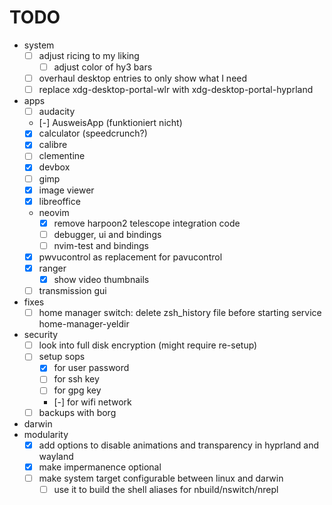 # TODO

- system
  - [ ] adjust ricing to my liking
    - [ ] adjust color of hy3 bars
  - [ ] overhaul desktop entries to only show what I need
  - [ ] replace xdg-desktop-portal-wlr with xdg-desktop-portal-hyprland
- apps
  - [ ] audacity
  - [-] AusweisApp (funktioniert nicht)
  - [x] calculator (speedcrunch?)
  - [x] calibre
  - [ ] clementine
  - [x] devbox
  - [ ] gimp
  - [x] image viewer
  - [x] libreoffice
  - neovim
    - [x] remove harpoon2 telescope integration code
    - [ ] debugger, ui and bindings
    - [ ] nvim-test and bindings
  - [x] pwvucontrol as replacement for pavucontrol
  - [x] ranger
      - [x] show video thumbnails
  - [ ] transmission gui
- fixes
    - [ ] home manager switch: delete zsh_history file before starting service home-manager-yeldir
- security
  - [ ] look into full disk encryption (might require re-setup)
  - [ ] setup sops
    - [x] for user password
    - [ ] for ssh key
    - [ ] for gpg key
    - [-] for wifi network
  - [ ] backups with borg
- darwin
- modularity
  - [x] add options to disable animations and transparency in hyprland and wayland
  - [x] make impermanence optional
  - [ ] make system target configurable between linux and darwin
    - [ ] use it to build the shell aliases for nbuild/nswitch/nrepl
